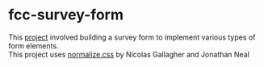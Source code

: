 # fcc-survey-form
This [project](https://www.freecodecamp.org/learn/2022/responsive-web-design/build-a-survey-form-project/build-a-survey-form) involved building a survey form to implement various types of form elements.  
This project uses [normalize.css](https://necolas.github.io/normalize.css/) by Nicolas Gallagher and Jonathan Neal 
